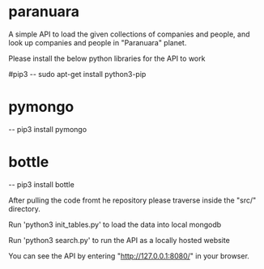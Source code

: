 # paranuara
A simple API to load the given collections of companies and people,
and look up companies and people in "Paranuara" planet.


Please install the below python libraries for the API to work

#pip3
-- sudo apt-get install python3-pip

# pymongo
-- pip3 install pymongo

# bottle
 -- pip3 install bottle
 
After pulling the code fromt he repository please traverse inside the "src/" directory.

Run 'python3 init_tables.py' to load the data into local mongodb

Run 'python3 search.py' to run the API as a locally hosted website

You can see the API by entering "http://127.0.0.1:8080/" in your browser.



